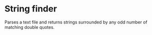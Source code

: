 # String finder
Parses a text file and returns strings surrounded by any odd number of matching double quotes.  
